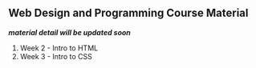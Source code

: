 ## Web Design and Programming Course Material
***material detail will be updated soon***

1. Week 2 - Intro to HTML
2. Week 3 - Intro to CSS

